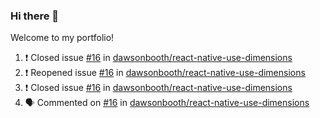 ### Hi there 👋
Welcome to my portfolio!

<!--START_SECTION:activity-->
1. ❗️ Closed issue [#16](https://github.com//dawsonbooth/react-native-use-dimensions/issues/16) in [dawsonbooth/react-native-use-dimensions](https://github.com//dawsonbooth/react-native-use-dimensions)
2. ❗️ Reopened issue [#16](https://github.com//dawsonbooth/react-native-use-dimensions/issues/16) in [dawsonbooth/react-native-use-dimensions](https://github.com//dawsonbooth/react-native-use-dimensions)
3. ❗️ Closed issue [#16](https://github.com//dawsonbooth/react-native-use-dimensions/issues/16) in [dawsonbooth/react-native-use-dimensions](https://github.com//dawsonbooth/react-native-use-dimensions)
4. 🗣 Commented on [#16](https://github.com//dawsonbooth/react-native-use-dimensions/issues/16) in [dawsonbooth/react-native-use-dimensions](https://github.com//dawsonbooth/react-native-use-dimensions)
<!--END_SECTION:activity-->